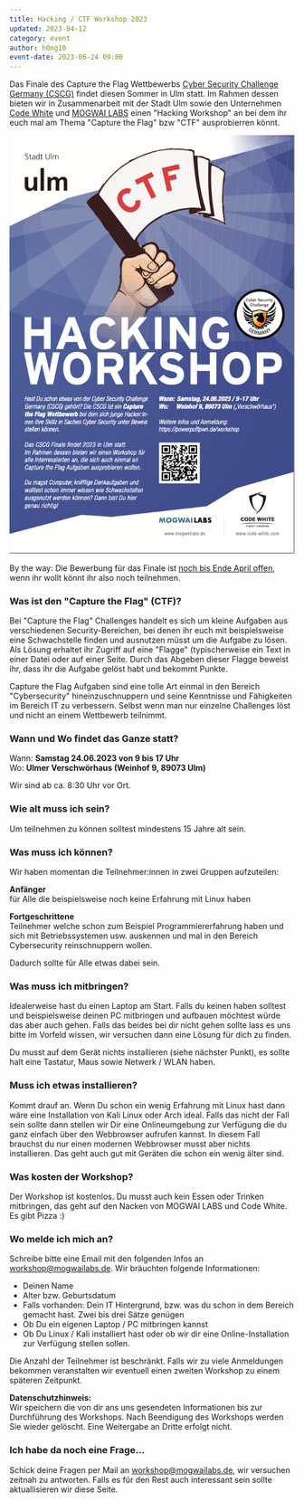 ```yaml
---
title: Hacking / CTF Workshop 2023
updated: 2023-04-12
category: event
author: h0ng10
event-date: 2023-06-24 09:00
---
```



Das Finale des Capture the Flag Wettbewerbs [Cyber Security Challenge Germany (CSCG)](https://cscg.de/) findet diesen Sommer in Ulm statt. Im Rahmen dessen bieten wir in Zusammenarbeit mit der Stadt Ulm sowie den Unternehmen [Code White](https://www.code-white.com/en/) und [MOGWAI LABS](https://mogwailabs.de/en/) einen "Hacking Workshop" an bei dem ihr euch mal am Thema "Capture the Flag" bzw "CTF" ausprobierren könnt.

![CTF workshop flyer](/assets/CTF-Workshop-2023-new.png)

By the way: Die Bewerbung für das Finale ist [noch bis Ende April offen](https://cscg.live/), wenn ihr wollt könnt ihr also noch teilnehmen.

### Was ist den "Capture the Flag" (CTF)?
Bei "Capture the Flag" Challenges handelt es sich um kleine Aufgaben aus verschiedenen Security-Bereichen, bei denen ihr euch mit beispielsweise eine Schwachstelle finden und ausnutzen müsst um die Aufgabe zu lösen. Als Lösung erhaltet ihr Zugriff auf eine "Flagge" (typischerweise ein Text in einer Datei oder auf einer Seite. Durch das Abgeben dieser Flagge beweist ihr, dass ihr die Aufgabe gelöst habt und bekommt Punkte.

Capture the Flag Aufgaben sind eine tolle Art einmal in den Bereich "Cybersecurity" hineinzuschnuppern und seine Kenntnisse und Fähigkeiten im Bereich IT zu verbessern. Selbst wenn man nur einzelne Challenges löst und nicht an einem Wettbewerb teilnimmt.

### Wann und Wo findet das Ganze statt?
Wann: **Samstag 24.06.2023 von 9 bis 17 Uhr**   
Wo: **Ulmer Verschwörhaus (Weinhof 9, 89073 Ulm)**  

Wir sind ab ca. 8:30 Uhr vor Ort.

### Wie alt muss ich sein?
Um teilnehmen zu können solltest mindestens 15 Jahre alt sein.

### Was muss ich können?
Wir haben momentan die Teilnehmer:innen in zwei Gruppen aufzuteilen:

**Anfänger**  
für Alle die beispielsweise noch keine Erfahrung mit Linux haben

**Fortgeschrittene**  
Teilnehmer welche schon zum Beispiel Programmiererfahrung haben und sich mit Betriebssystemen usw. auskennen und mal in den Bereich Cybersecurity reinschnuppern wollen.

Dadurch sollte für Alle etwas dabei sein.

### Was muss ich mitbringen?
Idealerweise hast du einen Laptop am Start. Falls du keinen haben solltest und beispielsweise deinen PC mitbringen und aufbauen möchtest würde das aber auch gehen. Falls das beides bei dir nicht gehen sollte lass es uns bitte im Vorfeld wissen, wir versuchen dann eine Lösung für dich zu finden.

Du musst auf dem Gerät nichts installieren (siehe nächster Punkt), es sollte halt eine Tastatur, Maus sowie Netwerk / WLAN haben.

### Muss ich etwas installieren?
Kommt drauf an. Wenn Du schon ein wenig Erfahrung mit Linux hast dann wäre eine Installation von Kali Linux oder Arch ideal. Falls das nicht der Fall sein sollte dann stellen wir Dir eine Onlineumgebung zur Verfügung die du ganz einfach über den Webbrowser aufrufen kannst. In diesem Fall brauchst du nur einen modernen Webbrowser musst aber nichts installieren. Das geht auch gut mit Geräten die schon ein wenig älter sind.

### Was kosten der Workshop?
Der Workshop ist kostenlos. Du musst auch kein Essen oder Trinken mitbringen, das geht auf den Nacken von MOGWAI LABS und Code White. Es gibt Pizza :)


### Wo melde ich mich an?

Schreibe bitte eine Email mit den folgenden Infos an [workshop@mogwailabs.de](mailto:workshop@mogwailabs.de). Wir bräuchten folgende Informationen:

- Deinen Name
- Alter bzw. Geburtsdatum
- Falls vorhanden: Dein IT Hintergrund, bzw. was du schon in dem Bereich gemacht hast. Zwei bis drei Sätze genügen
- Ob Du ein eigenen Laptop / PC mitbringen kannst
- Ob Du Linux / Kali installiert hast oder ob wir dir eine Online-Installation zur Verfügung stellen sollen.

Die Anzahl der Teilnehmer ist beschränkt. Falls wir zu viele Anmeldungen bekommen veranstalten wir eventuell einen zweiten Workshop zu einem späteren Zeitpunkt.

**Datenschutzhinweis:**  
Wir speichern die von dir ans uns gesendeten Informationen bis zur Durchführung des Workshops. Nach Beendigung des Workshops werden Sie wieder gelöscht. Eine Weitergabe an Dritte erfolgt nicht.

### Ich habe da noch eine Frage...
Schick deine Fragen per Mail an [workshop@mogwailabs.de](mailto:workshop@powerpuffpwn.de), wir versuchen zeitnah zu antworten. Falls es für den Rest auch interessant sein sollte aktuallisieren wir diese Seite.

